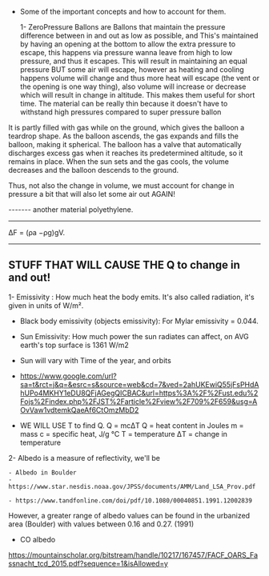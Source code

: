 * Some of the important concepts and how to account for them.

	1- ZeroPressure Ballons are Ballons that maintain the pressure difference between in and out as low as possible, and This's maintained by having an opening at the bottom to allow the extra pressure to escape, this happens via pressure wanna leave from high to low pressure, and thus it escapes. This will result in maintaining an equal pressure BUT some air will escape, however as heating and cooling happens volume will change and thus more heat will escape (the vent or the opening is one way thing), also volume will increase or decrease which will result in change in altitude. This makes them useful for short time. The material can be really thin because it doesn't have to withstand high pressures compared to super pressure ballon

It is partly filled with gas while on the ground, which gives the balloon a teardrop shape. As the balloon ascends, the gas expands and fills the balloon, making it spherical. The balloon has a valve that automatically discharges excess gas when it reaches its predetermined altitude, so it remains in place. When the sun sets and the gas cools, the volume decreases and the balloon descends to the ground.


Thus, not also the change in volume, we must account for change in pressure a bit that will also let some air out AGAIN!

------- another material polyethylene.

-------

ΔF = (ρa −ρg)gV.

-------


## STUFF THAT WILL CAUSE THE Q to change in and out!

1- Emissivity : How much heat the body emits. It's also called radiation, it's given in units of W/m².

- Black body emissivity (objects emissivity): For Mylar emissivity = 0.044.


- Sun Emissivity: How much power the sun radiates can affect, on AVG earth's top surface is 1361 W/m2
- Sun will vary with Time of the year, and orbits
- https://www.google.com/url?sa=t&rct=j&q=&esrc=s&source=web&cd=7&ved=2ahUKEwiQ55jFsPHdAhUPo4MKHY1eDU8QFjAGegQICBAC&url=https%3A%2F%2Fust.edu%2Fojs%2Findex.php%2FJST%2Farticle%2Fview%2F709%2F659&usg=AOvVaw1vdtemkQaeAf6CtOmzMbD2
- WE WILL USE T to find Q.
Q = mcΔT
Q = heat content in Joules
m = mass
c = specific heat, J/g °C
T = temperature
ΔT = change in temperature


2- Albedo is a measure of reflectivity, we'll be 

	- Albedo in Boulder
	- https://www.star.nesdis.noaa.gov/JPSS/documents/AMM/Land_LSA_Prov.pdf

	- https://www.tandfonline.com/doi/pdf/10.1080/00040851.1991.12002839 
However, a greater range of albedo values can be found
in the urbanized area (Boulder) with values between 0.16 and 0.27. (1991)


- CO albedo 

https://mountainscholar.org/bitstream/handle/10217/167457/FACF_OARS_Fassnacht_tcd_2015.pdf?sequence=1&isAllowed=y

